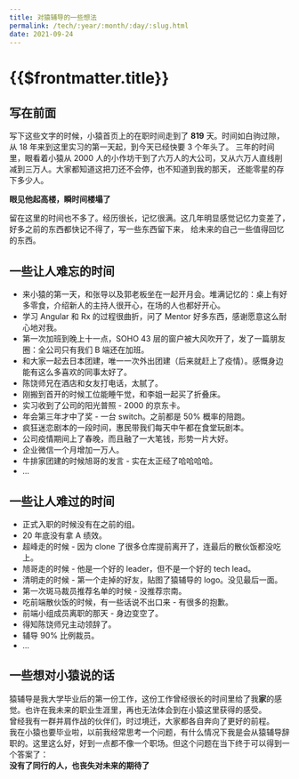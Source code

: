 ```yaml
---
title: 对猿辅导的一些想法
permalink: /tech/:year/:month/:day/:slug.html
date: 2021-09-24
---
```


# {{$frontmatter.title}}

## 写在前面

写下这些文字的时候，小猿首页上的在职时间走到了 **819** 天。时间如白驹过隙，从 18 年来到这里实习的第一天起，到今天已经快要 3 个年头了。
三年的时间里，眼看着小猿从 2000 人的小作坊干到了六万人的大公司，又从六万人直线削减到三万人。大家都知道这把刀还不会停，也不知道到我的那天，
还能零星的存下多少人。  

**眼见他起高楼，瞬时间楼塌了**  

留在这里的时间也不多了。经历很长，记忆很满。这几年明显感觉记忆力变差了，好多之前的东西都快记不得了，写一些东西留下来，
给未来的自己一些值得回忆的东西。

## 一些让人难忘的时间
* 来小猿的第一天，和张导以及郭老板坐在一起开月会。堆满记忆的：桌上有好多零食，介绍新人的主持人很开心，在场的人也都好开心。
* 学习 Angular 和 Rx 的过程很曲折，问了 Mentor 好多东西，感谢愿意这么耐心地对我。
* 第一次加班到晚上十一点，SOHO 43 层的窗户被大风吹开了，发了一篇朋友圈：全公司只有我们 B 端还在加班。
* 和大家一起去日本团建，唯一一次外出团建（后来就赶上了疫情）。感慨身边能有这么多喜欢的同事太好了。
* 陈饶师兄在酒店和女友打电话，太腻了。
* 刚搬到首开的时候工位能睡午觉，和李姐一起买了折叠床。
* 实习收到了公司的阳光普照 - 2000 的京东卡。
* 年会第三年才中了奖 - 一台 switch。之前都是 50% 概率的陪跑。
* 疯狂迷恋剧本的一段时间，惠民带我们每天中午都在食堂玩剧本。
* 公司疫情期间上了春晚，而且融了一大笔钱，形势一片大好。
* 企业微信一个月增加一万人。
* 牛排家团建的时候旭哥的发言 - 实在太正经了哈哈哈哈。
* ...

## 一些让人难过的时间
* 正式入职的时候没有在之前的组。
* 20 年底没有拿 A 绩效。
* 超峰走的时候 - 因为 clone 了很多仓库提前离开了，连最后的散伙饭都没吃上。
* 旭哥走的时候 - 他是一个好的 leader，但不是一个好的 tech lead。
* 清明走的时候 - 第一个走掉的好友，贴图了猿辅导的 logo。没见最后一面。
* 第一次斑马裁员推荐名单的时候 - 没推荐宗南。
* 吃前端散伙饭的时候，有一些话说不出口来 - 有很多的抱歉。
* 前端小组成员离职的那天 - 身边变空了。
* 得知陈饶师兄主动领辞了。
* 辅导 90% 比例裁员。
* ...

## 一些想对小猿说的话
猿辅导是我大学毕业后的第一份工作，这份工作曾经很长的时间里给了我**家**的感觉。也许在我未来的职业生涯里，再也无法体会到在小猿这里获得的感受。  
曾经我有一群并肩作战的伙伴们，时过境迁，大家都各自奔向了更好的前程。  
我在小猿也要毕业啦，以前我经常思考一个问题，有什么情况下我是会从猿辅导辞职的。这里这么好，好到一点都不像一个职场。但这个问题在当下终于可以得到一个答案了：  
**没有了同行的人，也丧失对未来的期待了**



